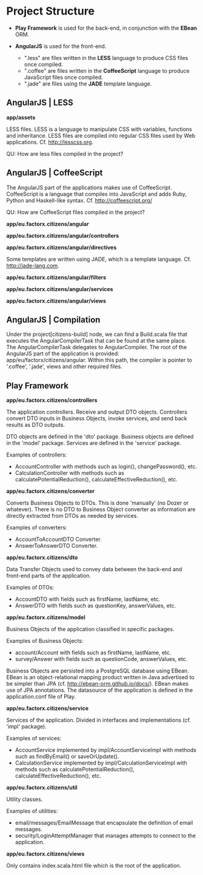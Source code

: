 
# Project Structure

- **Play Framework** is used for the back-end, in conjunction with the **EBean** ORM.

- **AngularJS** is used for the front-end.

    - ".less" are files written in the **LESS** language to produce CSS files once compiled.
    - ".coffee" are files written in the **CoffeeScript** language to produce JavaScript files once compiled.
    - ".jade" are files using the **JADE** template language.

## AngularJS | LESS

**app/assets**

LESS files. LESS is a language to manipulate CSS with variables, functions and inheritance. LESS files are compiled
into regular CSS files used by Web applications. Cf. http://lesscss.org.

QU: How are less files compiled in the project?

## AngularJS | CoffeeScript

The AngularJS part of the applications makes use of CoffeeScript. CoffeeScript is a language that compiles into
JavaScript and adds Ruby, Python and Haskell-like syntax. Cf. http://coffeescript.org/

QU: How are CoffeeScript files compiled in the project?

**app/eu.factorx.citizens/angular**

**app/eu.factorx.citizens/angular/controllers**

**app/eu.factorx.citizens/angular/directives**

Some templates are written using JADE, which is a template language. Cf. http://jade-lang.com.

**app/eu.factorx.citizens/angular/filters**

**app/eu.factorx.citizens/angular/services**

**app/eu.factorx.citizens/angular/views**

## AngularJS | Compilation

Under the project[citizens-build] node, we can find a Build.scala file that executes the AngularCompilerTask that
can be found at the same place. The AngularCompilerTask delegates to AngularCompiler. The root of the AngularJS part
of the application is provided: app/eu/factorx/citizens/angular. Within this path, the compiler is pointer to '.coffee',
'.jade', views and other required files. 

## Play Framework

**app/eu.factorx.citizens/controllers**

The application controllers. Receive and output DTO objects. Controllers convert DTO inputs in Business Objects,
invoke services, and send back results as DTO outputs.

DTO objects are defined in the 'dto' package.
Business objects are defined in the 'model' package.
Services are defined in the 'service' package.

Examples of controllers:

- AccountController with methods such as login(), changePassword(), etc.
- CalculationController with methods such as calculatePotentialReduction(), calculateEffectiveReduction(), etc.

**app/eu.factorx.citizens/converter**

Converts Business Objects to DTOs. This is done 'manually' (no Dozer or whatever). There is no DTO to Business
Object converter as information are directly extracted from DTOs as needed by services.

Examples of converters:

- AccountToAccountDTO Converter.
- AnswerToAnswerDTO Converter.

**app/eu.factorx.citizens/dto**

Data Transfer Objects used to convey data between the back-end and front-end parts of the application.

Examples of DTOs:

- AccountDTO with fields such as firstName, lastName, etc.
- AnswerDTO with fields such as questionKey, answerValues, etc.

**app/eu.factorx.citizens/model**

Business Objects of the application classified in specific packages.

Examples of Business Objects:

- account/Account with fields such as firstName, lastName, etc.
- survey/Answer with fields such as questionCode, answerValues, etc.

Business Objects are persisted into a PostgreSQL database using EBean. EBean is an object-relational mapping
product written in Java advertised to be simpler than JPA (cf. http://ebean-orm.github.io/docs/). EBean makes
use of JPA annotations. The datasource of the application is defined in the application.conf file of Play.

**app/eu.factorx.citizens/service**

Services of the application. Divided in interfaces and implementations (cf. 'impl' package).

Examples of services:

- AccountService implemented by impl/AccountServiceImpl with methods such as findByEmail() or saveOrUpdate().
- CalculationService implemented by impl/CalculationServiceImpl with methods such as calculatePotentialReduction(),
  calculateEffectiveReduction(), etc.

**app/eu.factorx.citizens/util**

Utility classes.

Examples of utilities:

- email/messages/EmailMessage that encapsulate the definition of email messages.
- security/LoginAttemptManager that manages attempts to connect to the application.

**app/eu.factorx.citizens/views**

Only contains index.scala.html file which is the root of the application.
